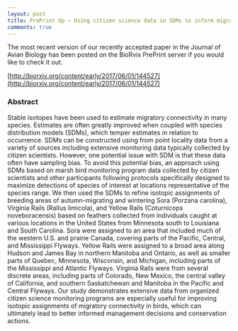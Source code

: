 ```yaml
---
layout: post
title: PrePrint Up ~ Using citizen science data in SDMs to inform migratory connectivity
comments: true
---
```


The most recent version of our recently accepted paper in the Journal of Avian Biology has been posted on the BioRvix PrePrint server if you would like to check it out.

[http://biorxiv.org/content/early/2017/06/01/144527](http://biorxiv.org/content/early/2017/06/01/144527)


### Abstract

Stable isotopes have been used to estimate migratory connectivity in many species. Estimates are often greatly improved when coupled with species distribution models (SDMs), which temper estimates in relation to occurrence. SDMs can be constructed using from point locality data from a variety of sources including extensive monitoring data typically collected by citizen scientists. However, one potential issue with SDM is that these data often have sampling bias. To avoid this potential bias, an approach using SDMs based on marsh bird monitoring program data collected by citizen scientists and other participants following protocols specifically designed to maximize detections of species of interest at locations representative of the species range. We then used the SDMs to refine isotopic assignments of breeding areas of autumn-migrating and wintering Sora (Porzana carolina), Virginia Rails (Rallus limicola), and Yellow Rails (Coturnicops noveboracensis) based on feathers collected from individuals caught at various locations in the United States from Minnesota south to Louisiana and South Carolina. Sora were assigned to an area that included much of the western U.S. and prairie Canada, covering parts of the Pacific, Central, and Mississippi Flyways. Yellow Rails were assigned to a broad area along Hudson and James Bay in northern Manitoba and Ontario, as well as smaller parts of Quebec, Minnesota, Wisconsin, and Michigan, including parts of the Mississippi and Atlantic Flyways. Virginia Rails were from several discrete areas, including parts of Colorado, New Mexico, the central valley of California, and southern Saskatchewan and Manitoba in the Pacific and Central Flyways. Our study demonstrates extensive data from organized citizen science monitoring programs are especially useful for improving isotopic assignments of migratory connectivity in birds, which can ultimately lead to better informed management decisions and conservation actions.
